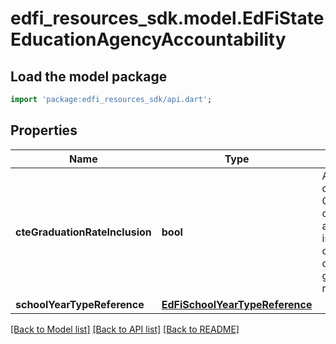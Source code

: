 # edfi_resources_sdk.model.EdFiStateEducationAgencyAccountability

## Load the model package
```dart
import 'package:edfi_resources_sdk/api.dart';
```

## Properties
Name | Type | Description | Notes
------------ | ------------- | ------------- | -------------
**cteGraduationRateInclusion** | **bool** | An indication of whether CTE concentrators are included in the state's computation of its graduation rate. | [optional] 
**schoolYearTypeReference** | [**EdFiSchoolYearTypeReference**](EdFiSchoolYearTypeReference.md) |  | 

[[Back to Model list]](../README.md#documentation-for-models) [[Back to API list]](../README.md#documentation-for-api-endpoints) [[Back to README]](../README.md)


